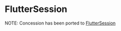 # FlutterSession

NOTE: Concession has been ported to [FlutterSession](https://pub.dev/packages/flutter_session) 

